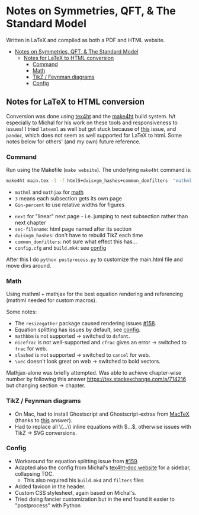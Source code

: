 # Notes on Symmetries, QFT, & The Standard Model

Written in LaTeX and compiled as both a PDF and HTML website.

- [Notes on Symmetries, QFT, \& The Standard Model](#notes-on-symmetries-qft--the-standard-model)
  - [Notes for LaTeX to HTML conversion](#notes-for-latex-to-html-conversion)
    - [Command](#command)
    - [Math](#math)
    - [TikZ / Feynman diagrams](#tikz--feynman-diagrams)
    - [Config](#config)


## Notes for LaTeX to HTML conversion

Conversion was done using [tex4ht](https://tug.org/tex4ht/) and the [make4ht](https://github.com/michal-h21/make4ht) build system.
h/t especially to Michal for his work on these tools and responsiveness to issues!
I tried `latexml` as well but got stuck because of [this](https://github.com/brucemiller/LaTeXML/issues/2268) issue, and `pandoc`, which does not seem as well supported for LaTeX to html.
Some notes below for others' (and my own) future reference.

### Command

Run using the Makefile (`make website`). The underlying `make4ht` command is:

```bash
make4ht main.tex -l -f html5+dvisvgm_hashes+common_domfilters  "mathml,mathjax,3,Gin-percent,next,sec-filename,fn-in" -c config.cfg -e build.mk4
```

 - `mathml` and `mathjax` for [math](#math)
 - `3` means each subsection gets its own page
 - `Gin-percent` to use relative widths for figures
 <!-- - `frames-fn` for separate frames to the side for TOC and footnotes -->
 - `next` for "linear" next page - i.e. jumping to next subsection rather than next chapter
 - `sec-filename`: html page named after its section
 - `dvisvgm_hashes`: don't have to rebuild TikZ each time
 - `common_domfilters`: not sure what effect this has...
 - `config.cfg` and `build.mk4`: see [config](#config)

After this I do `python postprocess.py` to customize the main.html file and move divs around.

### Math

Using mathml + mathjax for the best equation rendering and referencing (mathml needed for custom macros).

Some notes:

 - The `resizegather` package caused rendering issues [#158](https://github.com/michal-h21/make4ht/issues/158).
 - Equation splitting has issues by default, see [config](#config).
 - `mathbbm` is not supported $\rightarrow$ switched to `dsfont`.
 - `nicefrac` is not well-supported and `cfrac` gives an error $\rightarrow$ switched to `frac` for web.
 - `slashed` is not supported $\rightarrow$ switched to `cancel` for web.
 - `\vec` doesn't look great on web $\rightarrow$ switched to bold vectors.

Mathjax-alone was briefly attempted. Was able to achieve chapter-wise number by following this answer https://tex.stackexchange.com/a/714216 but changing section $\rightarrow$ chapter.

### TikZ / Feynman diagrams

 - On Mac, had to install Ghostscript and Ghostscript-extras from [MacTeX](https://www.tug.org/mactex/morepackages.html) (thanks to [this](https://tex.stackexchange.com/a/716651/361983) answer).
 - Had to replace all \\\(...\\\) inline equations with \$...\$, otherwise issues with TikZ -> SVG conversions.

### Config

 - Workaround for equation splitting issue from [#159](https://github.com/michal-h21/make4ht/issues/159).
 - Adapted also the config from Michal's [tex4ht-doc website](https://github.com/michal-h21/tex4ht-doc) for a sidebar, collapsing TOC.
   - This also required his `build.mk4` and `filters` files
- Added favicon in the header.
- Custom CSS stylesheet, again based on Michal's.
- Tried doing fancier customization but in the end found it easier to "postprocess" with Python

